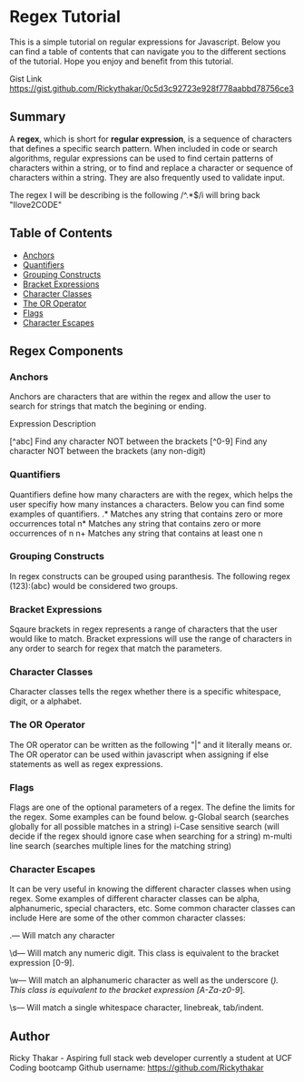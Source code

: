 # Regex Tutorial

This is a simple tutorial on regular expressions for Javascript. Below you can find a table of contents that can navigate you to the different sections of the tutorial.
Hope you enjoy and benefit from this tutorial.

Gist Link
https://gist.github.com/Rickythakar/0c5d3c92723e928f778aabbd78756ce3
## Summary

A **regex**, which is short for **regular expression**, is a sequence of characters that defines a specific search pattern. When included in code or search algorithms, regular expressions can be used to find certain patterns of characters within a string, or to find and replace a character or sequence of characters within a string. They are also frequently used to validate input. 

The regex I will be describing is the following
/^.*$/i 
will bring back "Ilove2CODE"


## Table of Contents

- [Anchors](#anchors)
- [Quantifiers](#quantifiers)
- [Grouping Constructs](#grouping-constructs)
- [Bracket Expressions](#bracket-expressions)
- [Character Classes](#character-classes)
- [The OR Operator](#the-or-operator)
- [Flags](#flags)
- [Character Escapes](#character-escapes)

## Regex Components

### Anchors
Anchors are characters that are within the regex and allow the user to search for strings that match the begining or ending.

Expression	Description

[^abc]	Find any character NOT between the brackets
[^0-9]	Find any character NOT between the brackets (any non-digit)

### Quantifiers
Quantifiers define how many characters are with the regex, which helps the user specifiy how many instances a characters.
Below you can find some examples of quantifiers.
.*	Matches any string that contains zero or more occurrences total
n*	Matches any string that contains zero or more occurrences of n
n+	Matches any string that contains at least one n


### Grouping Constructs
In regex constructs can be grouped using paranthesis.
The following regex (123):(abc)
would be considered two groups.


### Bracket Expressions
Sqaure brackets in regex represents a range of characters that the user would like to match. Bracket expressions will use the range of characters in any order to search for regex that match the parameters.

### Character Classes
Character classes tells the regex whether there is a specific whitespace, digit, or a alphabet.


### The OR Operator
The OR operator can be written as the following "|" and it literally means or.
The OR operator can be used within javascript when assigning if else statements as well as regex expressions.

### Flags
Flags are one of the optional parameters of a regex. The define the limits for the regex. Some examples can be found below.
g-Global search (searches globally for all possible matches in a string)
i-Case sensitive search (will decide if the regex should ignore case when searching for a string)
m-multi line search (searches multiple lines for the matching string)

### Character Escapes
It can be very useful in knowing the different character classes when using regex.
Some examples of different character classes can be alpha, alphanumeric, special characters, etc.
Some common character classes can include
Here are some of the other common character classes:

.— Will match any character

\d— Will match any numeric digit. This class is equivalent to the bracket expression [0-9].

\w— Will match an alphanumeric character as well as the underscore (_). This class is equivalent to the bracket expression [A-Za-z0-9_].

\s— Will match a single whitespace character, linebreak, tab/indent.



## Author
Ricky Thakar - Aspiring full stack web developer currently a student at UCF Coding bootcamp
Github username:
https://github.com/Rickythakar
